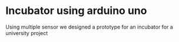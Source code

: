 # Incubator using arduino uno
Using multiple sensor we designed a prototype for an incubator for a university project
